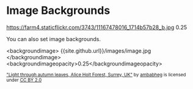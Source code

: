 # Image Backgrounds

<backgroundimage>https://farm4.staticflickr.com/3743/11167478016_1714b57b28_b.jpg</backgroundimage>
<backgroundimageopacity>0.25</backgroundimageopacity>

You can also set image backgrounds.

&lt;backgroundimage&gt;
&#123;&#123;site.github.url&#125;&#125;/images/image.jpg
&lt;/backgroundimage&gt;
&lt;backgroundimageopacity&gt;0.25&lt;/backgroundimageopacity&gt;

<small><a href="https://www.flickr.com/photos/31518985@N04/11167478016">"Light through autumn leaves, Alice Holt Forest, Surrey, UK"</a> by <a href="https://www.flickr.com/photos/31518985@N04">ambabheg</a> is licensed under <a href="https://creativecommons.org/licenses/by/2.0"> CC BY 2.0 </a></small>